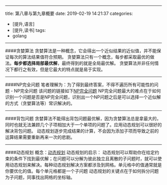 
---
title: 第八章与第九章概要
date: 2019-02-19 14:21:37
categories:
- [提升,语言]
- [提升,读书]
tags: 
- golang
---

####贪婪算法
贪婪算法是一种概念，它会得出一个近似结果的近似值，并不能保证每次的算法结果值符合预期。
贪婪算法只有一个概念，每步都采取最优的做法。**每步都选择局部最优解**，最终得到的就是全局最优解。
贪婪算法并非任何情况下都行之有效，但是它最大的特点就是易于实现。
* * *
 ####NP完全问题
笔者理解为：为了得到最终答案，不得不遍历所有可能性的问题 - NP完全问题 该问题的链接如下[NP完全问题](https://baike.baidu.com/item/NP%E5%AE%8C%E5%85%A8%E9%97%AE%E9%A2%98)
NP完全问题最大的难点在于如何识别一个问题是否是NP完全问题，识别出一个NP问题之后是可以选择一个近似解的方式（贪婪算法等）常识解决的。
* * *
####背包问题
贪婪算法不能得出背包问题最优解，因为贪婪算法总是拿最大的，同时也就无法兼顾几个子项相加大于一个单项的问题了。应用动态规划可以很好的解决背包问题。
动态规划逐步完成结果的计算，不会因为添加子项而导致之前的运算结果需要重新再来一次的悲剧。
* * *
####动态规划
概念：[动态规划](https://zh.wikipedia.org/zh-hans/%E5%8A%A8%E6%80%81%E8%A7%84%E5%88%92)
动态规划的启示： 动态规划可以帮助你在给定约束的条件下找到最优解；在问题可以分解为彼此独立且离散的子问题时，就可以使用动态规划来解决。每种动态规划解决方案都涉及到网格。单元格中的值通常就是你要优化的值。每个单元格都是一个子问题
动态规划的关键点在于如何拆分问题为子问题，同事找出网格的坐标轴。



